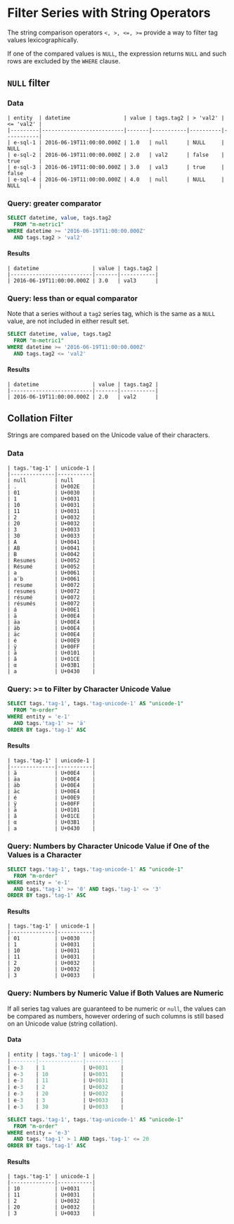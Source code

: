 ﻿# Filter Series with String Operators

The string comparison operators `<, >, <=, >=` provide a way to filter tag values lexicographically.

If one of the compared values is `NULL`, the expression returns `NULL` and such rows are excluded by the `WHERE` clause.

## `NULL` filter

### Data

```ls
| entity  | datetime                 | value | tags.tag2 | > 'val2' | <= 'val2' |
|---------|--------------------------|-------|-----------|----------|-----------|
| e-sql-1 | 2016-06-19T11:00:00.000Z | 1.0   | null      | NULL     | NULL      |
| e-sql-2 | 2016-06-19T11:00:00.000Z | 2.0   | val2      | false    | true      |
| e-sql-3 | 2016-06-19T11:00:00.000Z | 3.0   | val3      | true     | false     |
| e-sql-4 | 2016-06-19T11:00:00.000Z | 4.0   | null      | NULL     | NULL      |
```

### Query: greater comparator

```sql
SELECT datetime, value, tags.tag2
  FROM "m-metric1"
WHERE datetime >= '2016-06-19T11:00:00.000Z'
  AND tags.tag2 > 'val2'
```

#### Results

```ls
| datetime                 | value | tags.tag2 |
|--------------------------|-------|-----------|
| 2016-06-19T11:00:00.000Z | 3.0   | val3      |
```

### Query: less than or equal comparator

Note that a series without a `tag2` series tag, which is the same as a `NULL` value, are not included in either result set.

```sql
SELECT datetime, value, tags.tag2
  FROM "m-metric1"
WHERE datetime >= '2016-06-19T11:00:00.000Z'
  AND tags.tag2 <= 'val2'
```

#### Results

```ls
| datetime                 | value | tags.tag2 |
|--------------------------|-------|-----------|
| 2016-06-19T11:00:00.000Z | 2.0   | val2      |
```

## Collation Filter

Strings are compared based on the Unicode value of their characters.

### Data

```ls
| tags.'tag-1' | unicode-1 |
|--------------|-----------|
| null         | null      |
| .            | U+002E    |
| 01           | U+0030    |
| 1            | U+0031    |
| 10           | U+0031    |
| 11           | U+0031    |
| 2            | U+0032    |
| 20           | U+0032    |
| 3            | U+0033    |
| 30           | U+0033    |
| A            | U+0041    |
| AB           | U+0041    |
| B            | U+0042    |
| Resumes      | U+0052    |
| Résumé       | U+0052    |
| a            | U+0061    |
| a¨b          | U+0061    |
| resume       | U+0072    |
| resumes      | U+0072    |
| résumé       | U+0072    |
| résumés      | U+0072    |
| á            | U+00E1    |
| ä            | U+00E4    |
| äa           | U+00E4    |
| äb           | U+00E4    |
| äc           | U+00E4    |
| é            | U+00E9    |
| ÿ            | U+00FF    |
| ā            | U+0101    |
| ǎ            | U+01CE    |
| α            | U+03B1    |
| а            | U+0430    |
```

### Query: >= to Filter by Character Unicode Value

```sql
SELECT tags.'tag-1', tags.'tag-unicode-1' AS "unicode-1"
  FROM "m-order"
WHERE entity = 'e-1'
  AND tags.'tag-1' >= 'ä'
ORDER BY tags.'tag-1' ASC
```

#### Results

```ls
| tags.'tag-1' | unicode-1 |
|--------------|-----------|
| ä            | U+00E4    |
| äa           | U+00E4    |
| äb           | U+00E4    |
| äc           | U+00E4    |
| é            | U+00E9    |
| ÿ            | U+00FF    |
| ā            | U+0101    |
| ǎ            | U+01CE    |
| α            | U+03B1    |
| а            | U+0430    |
```

### Query: Numbers by Character Unicode Value if One of the Values is a Character

```sql
SELECT tags.'tag-1', tags.'tag-unicode-1' AS "unicode-1"
  FROM "m-order"
WHERE entity = 'e-1'
  AND tags.'tag-1' >= '0' AND tags.'tag-1' <= '3'
ORDER BY tags.'tag-1' ASC
```

#### Results

```ls
| tags.'tag-1' | unicode-1 |
|--------------|-----------|
| 01           | U+0030    |
| 1            | U+0031    |
| 10           | U+0031    |
| 11           | U+0031    |
| 2            | U+0032    |
| 20           | U+0032    |
| 3            | U+0033    |
```

### Query: Numbers by Numeric Value if Both Values are Numeric

If all series tag values are guaranteed to be numeric or `null`, the values can be compared as numbers, however ordering of such columns is still based on an Unicode value (string collation).

#### Data

```sql
| entity | tags.'tag-1' | unicode-1 |
|--------|--------------|-----------|
| e-3    | 1            | U+0031    |
| e-3    | 10           | U+0031    |
| e-3    | 11           | U+0031    |
| e-3    | 2            | U+0032    |
| e-3    | 20           | U+0032    |
| e-3    | 3            | U+0033    |
| e-3    | 30           | U+0033    |

```

```sql
SELECT tags.'tag-1', tags.'tag-unicode-1' AS "unicode-1"
  FROM "m-order"
WHERE entity = 'e-3'
  AND tags.'tag-1' > 1 AND tags.'tag-1' <= 20
ORDER BY tags.'tag-1' ASC
```

#### Results

```ls
| tags.'tag-1' | unicode-1 |
|--------------|-----------|
| 10           | U+0031    |
| 11           | U+0031    |
| 2            | U+0032    |
| 20           | U+0032    |
| 3            | U+0033    |
```
